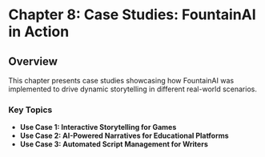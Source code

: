 # Chapter 8: Case Studies: FountainAI in Action

## Overview

This chapter presents case studies showcasing how FountainAI was implemented to drive dynamic storytelling in different real-world scenarios.

### Key Topics
- **Use Case 1: Interactive Storytelling for Games**
- **Use Case 2: AI-Powered Narratives for Educational Platforms**
- **Use Case 3: Automated Script Management for Writers**

